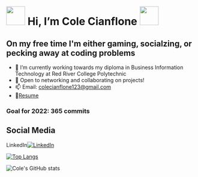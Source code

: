  # <img src="https://raw.githubusercontent.com/nixin72/nixin72/master/wave.gif" width="50" height="50" /> Hi, I’m Cole Cianflone <img src="https://raw.githubusercontent.com/nixin72/nixin72/master/wave.gif" width="50" height="50" />
 ## On my free time I'm either gaming, socialzing, or pecking away at coding problems
- 🌱 I’m currently working towards my diploma in Business Information Technology at Red River College Polytechnic
- 💞️ Open to networking and collaborating on projects!
- 📫 Email: colecianflone123@gmail.com
- :paperclip:[Resume](https://github.com/CCianfloneDev/CCianfloneDev/blob/main/ColeCCResume_2022.pdf)
 ### Goal for 2022: 365 commits
 
## Social Media 
LinkedIn[![LinkedIn][1]][2]

[![Top Langs](https://github-readme-stats.vercel.app/api/top-langs/?username=ccianflonedev)](https://github.com/ccianflonedev/github-readme-stats)

![Cole's GitHub stats](https://github-readme-stats.vercel.app/api?username=ccianflonedev&show_icons=true&theme=radical)

<!-- Icons -->
[1]: https://raw.githubusercontent.com/MartinHeinz/MartinHeinz/master/linkedin-3-16.png

<!-- Links to your social media accounts -->

[2]: https://www.linkedin.com/in/colecianflone/
